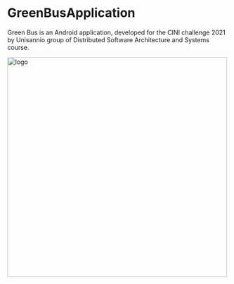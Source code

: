 # GreenBusApplication
Green Bus is an Android application, developed for the CINI challenge 2021 by Unisannio group of Distributed Software Architecture and Systems course.

<img src="https://github.com/raffaelefranco/GreenBusApplication/blob/main/app/src/main/res/drawable/greenbus_logo.png" alt="logo" width="500" height="500"/>
